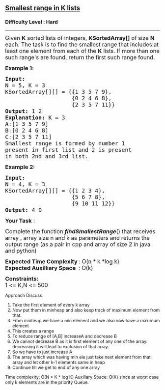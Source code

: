 <h2><a href="https://practice.geeksforgeeks.org/problems/find-smallest-range-containing-elements-from-k-lists/1">Smallest range in K lists</a></h2><h3>Difficulty Level : Hard</h3><hr><div class="problems_problem_content__Xm_eO"><p><span style="font-size:18px">Given <strong>K</strong> sorted lists of integers,&nbsp;<strong>KSortedArray[]</strong>&nbsp;of size <strong>N</strong> each. The task is to 
  find the smallest range that includes at least one element from each of the <strong>K</strong> lists. If more than one such range's are found, return&nbsp;the first such range found.</span></p>

<p><span style="font-size:18px"><strong>Example 1:</strong></span></p>

<pre><span style="font-size:18px"><strong>Input:
</strong>N = 5, K = 3
KSortedArray[][] = {{1 3 5 7 9},
                    {0 2 4 6 8},
                    {2 3 5 7 11}}
<strong>Output: </strong>1 2<strong>
Explanation: </strong>K = 3
A:[1 3 5 7 9]
B:[0 2 4 6 8]
C:[2 3 5 7 11]
Smallest range is formed by number 1
present in first list and 2 is present
in both 2nd and 3rd list.</span>
</pre>

<p><span style="font-size:18px"><strong>Example 2:</strong></span></p>

<pre><span style="font-size:18px"><strong>Input:
</strong>N = 4, K = 3
KSortedArray[][] = {{1 2 3 4},
                    {5 6 7 8},
                    {9 10 11 12}}
<strong>Output: </strong>4 9</span></pre>

<p><span style="font-size:18px"><strong>Your Task</strong> : </span></p>

<p><span style="font-size:18px">Complete the function&nbsp;<strong><em>findSmallestRange</em></strong>() that receives array , array size n and k as parameters and returns the output range (as a pair in cpp and array of size 2 in java and python)</span></p>

<p><span style="font-size:18px"><strong>Expected Time Complexity </strong>:&nbsp;O(n * k *log k)<br>
<strong>Expected Auxilliary Space&nbsp;</strong>&nbsp;: O(k)</span></p>

<div><span style="font-size:18px"><strong>Constraints:</strong><br>
1 &lt;= K,N &lt;= 500</span></div>



Approach Discuss
1) Take the first element of every k array
2) Now put them in minheap and also keep track of maximum element from that.
3) From minheap we have a min element and we also now have a maximum element
4) This creates a range
5) To reduce range of [A,B] increaseA and decrease B
6) We cannot decrease B as it is first element of any one of the array.   decreasing it will lead to exclusion of that array.
7) So  we have to just increase A 
8) The array which was having min ele just take next element from that array and let other k-1 elements same in heap
9) Continue till we get to end of any one array


Time complexity: O(N * K * log K)
Auxiliary Space: O(K) since at worst case only k elements are in the priority Queue.
